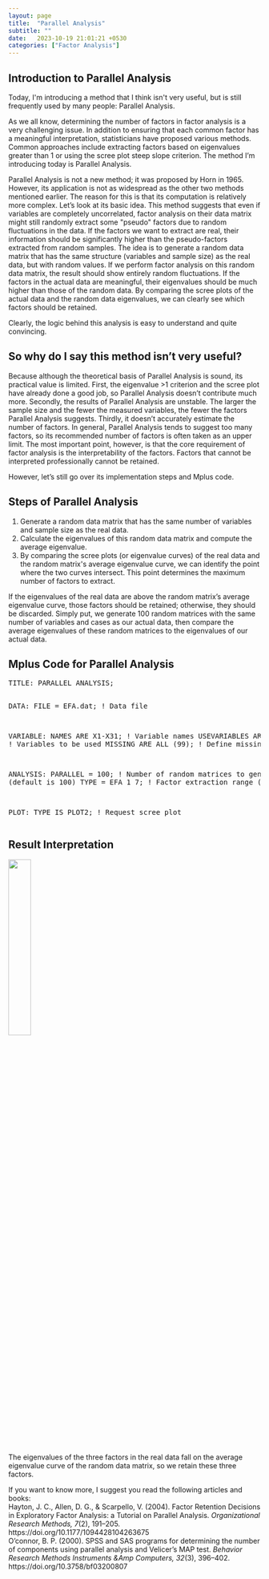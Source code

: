 ```yaml
---
layout: page
title:  "Parallel Analysis"
subtitle: ""
date:   2023-10-19 21:01:21 +0530
categories: ["Factor Analysis"]
---
```



<h2><strong>Introduction to Parallel Analysis</strong></h2>
<p>Today, I'm introducing a method that I think isn't very useful, but is still frequently used by many people: Parallel Analysis.</p>

<p>As we all know, determining the number of factors in factor analysis is a very challenging issue. In addition to ensuring that each common factor has a meaningful interpretation, statisticians have proposed various methods. Common approaches include extracting factors based on eigenvalues greater than 1 or using the scree plot steep slope criterion. The method I’m introducing today is Parallel Analysis.</p>

<p>Parallel Analysis is not a new method; it was proposed by Horn in 1965. However, its application is not as widespread as the other two methods mentioned earlier. The reason for this is that its computation is relatively more complex. Let’s look at its basic idea. This method suggests that even if variables are completely uncorrelated, factor analysis on their data matrix might still randomly extract some "pseudo" factors due to random fluctuations in the data. If the factors we want to extract are real, their information should be significantly higher than the pseudo-factors extracted from random samples. The idea is to generate a random data matrix that has the same structure (variables and sample size) as the real data, but with random values. If we perform factor analysis on this random data matrix, the result should show entirely random fluctuations. If the factors in the actual data are meaningful, their eigenvalues should be much higher than those of the random data. By comparing the scree plots of the actual data and the random data eigenvalues, we can clearly see which factors should be retained.</p>

<p>Clearly, the logic behind this analysis is easy to understand and quite convincing.</p>

<h2><strong>So why do I say this method isn’t very useful? </strong></h2>

<p>Because although the theoretical basis of Parallel Analysis is sound, its practical value is limited. First, the eigenvalue >1 criterion and the scree plot have already done a good job, so Parallel Analysis doesn’t contribute much more. Secondly, the results of Parallel Analysis are unstable. The larger the sample size and the fewer the measured variables, the fewer the factors Parallel Analysis suggests. Thirdly, it doesn’t accurately estimate the number of factors. In general, Parallel Analysis tends to suggest too many factors, so its recommended number of factors is often taken as an upper limit. The most important point, however, is that the core requirement of factor analysis is the interpretability of the factors. Factors that cannot be interpreted professionally cannot be retained.</p>

<p>However, let’s still go over its implementation steps and Mplus code.</p>

<h2><strong>Steps of Parallel Analysis</strong></h2>
<ol>
  <li>Generate a random data matrix that has the same number of variables and sample size as the real data.</li>
  <li>Calculate the eigenvalues of this random data matrix and compute the average eigenvalue.</li>
  <li>By comparing the scree plots (or eigenvalue curves) of the real data and the random matrix's average eigenvalue curve, we can identify the point where the two curves intersect. This point determines the maximum number of factors to extract.</li>
</ol>

<p>If the eigenvalues of the real data are above the random matrix’s average eigenvalue curve, those factors should be retained; otherwise, they should be discarded. Simply put, we generate 100 random matrices with the same number of variables and cases as our actual data, then compare the average eigenvalues of these random matrices to the eigenvalues of our actual data.</p>

<h2><strong>Mplus Code for Parallel Analysis</strong></h2>
<pre>
TITLE: PARALLEL ANALYSIS;

DATA: FILE = EFA.dat; ! Data file

VARIABLE: NAMES ARE X1-X31; ! Variable names
          USEVARIABLES ARE X1-X31; ! Variables to be used
          MISSING ARE ALL (99); ! Define missing values

ANALYSIS: PARALLEL = 100; ! Number of random matrices to generate (default is 100)
          TYPE = EFA 1 7; ! Factor extraction range (1 to 8)

PLOT: TYPE IS PLOT2; ! Request scree plot
</pre>

<h2><strong>Result Interpretation</strong></h2>
<img src="{{ '/assets/img/20240123/Parallel_Analysis.png' | prepend: site.baseurl }}" id="about-img" style="width: 30%; max-width: 800px;">
<p>The eigenvalues of the three factors in the real data fall on the average eigenvalue curve of the random data matrix, so we retain these three factors.</p>

<p>If you want to know more, I suggest you read the following articles and books:
<br>Hayton, J. C., Allen, D. G., & Scarpello, V. (2004). Factor Retention Decisions in Exploratory Factor Analysis: a Tutorial on Parallel Analysis. <i>Organizational Research Methods, 7</i>(2), 191–205. https://doi.org/10.1177/1094428104263675
<br>O’connor, B. P. (2000). SPSS and SAS programs for determining the number of components using parallel analysis and Velicer’s MAP test. <i>Behavior Research Methods Instruments &Amp Computers, 32</i>(3), 396–402. https://doi.org/10.3758/bf03200807
